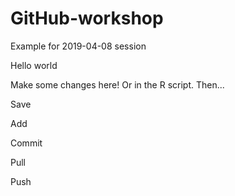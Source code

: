 # GitHub-workshop

Example for 2019-04-08 session

Hello world

Make some changes here! Or in the R script. Then...

Save

Add

Commit

Pull

Push
